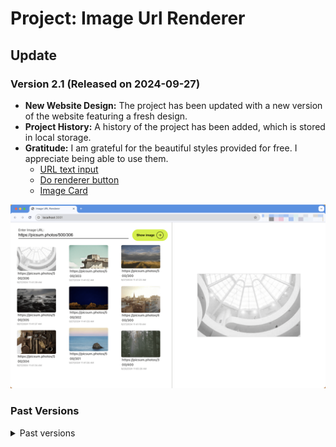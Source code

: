 # Project: Image Url Renderer

## Update

### Version 2.1 (Released on 2024-09-27)

- **New Website Design:** The project has been updated with a new version of the
  website featuring a fresh design.
- **Project History:** A history of the project has been added, which is stored
  in local storage.
- **Gratitude:** I am grateful for the beautiful styles provided for free. I
  appreciate being able to use them.
    - [URL text input](https://uiverse.io/Satwinder04/pink-bat-77)
    - [Do renderer button](https://uiverse.io/alexmaracinaru/perfect-panda-77)
    - [Image Card](https://uiverse.io/alexmaracinaru/purple-zebra-61)

![v2.1.png](readme-images/v2.1.png)

### Past Versions

<details>
<summary>Past versions</summary>

### Version 2.0 (Released on 2024-07-18)

- **New Website Design:** The project has been updated with a new version of the
  website featuring a fresh design.
- **Project History:** A history of the project has been added, which is stored
  in local storage.
- **Gratitude:** I am grateful for the beautiful styles provided for free. I
  appreciate being able to use them.
  - [URL text input](https://uiverse.io/Satwinder04/pink-bat-77)
  - [Do renderer button](https://uiverse.io/alexmaracinaru/perfect-panda-77)
  - [Image Card](https://uiverse.io/alexmaracinaru/purple-zebra-61)

![v2.png](readme-images/v2.png)


### Version 1.0 (Released on 2024-07-17)

- This was the first version of the project, which introduced the core
  functionality of rendering images from URLs.

![img.png](readme-images/v1.png)

</details>